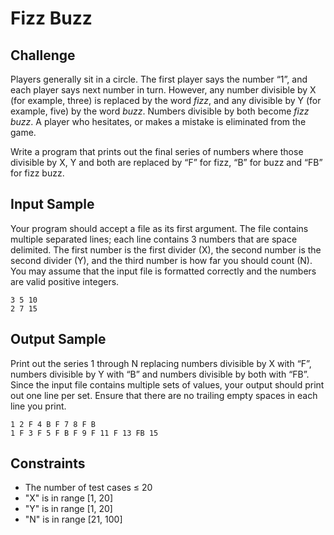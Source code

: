 # Fizz Buzz

## Challenge

Players generally sit in a circle. The first player says the number “1”, and each player says next number in turn. However, any number divisible by X (for example, three) is replaced by the word *fizz*, and any divisible by Y (for example, five) by the word *buzz*. Numbers divisible by both become *fizz buzz*. A player who hesitates, or makes a mistake is eliminated from the game.

Write a program that prints out the final series of numbers where those divisible by X, Y and both are replaced by “F” for fizz, “B” for buzz and “FB” for fizz buzz.

## Input Sample

Your program should accept a file as its first argument. The file contains multiple separated lines; each line contains 3 numbers that are space delimited. The first number is the first divider (X), the second number is the second divider (Y), and the third number is how far you should count (N). You may assume that the input file is formatted correctly and the numbers are valid positive integers.

```
3 5 10
2 7 15
```

## Output Sample

Print out the series 1 through N replacing numbers divisible by X with “F”, numbers divisible by Y with “B” and numbers divisible by both with “FB”. Since the input file contains multiple sets of values, your output should print out one line per set. Ensure that there are no trailing empty spaces in each line you print.

```
1 2 F 4 B F 7 8 F B
1 F 3 F 5 F B F 9 F 11 F 13 FB 15
```

## Constraints
* The number of test cases ≤ 20
* "X" is in range [1, 20]
* "Y" is in range [1, 20]
* "N" is in range [21, 100]
